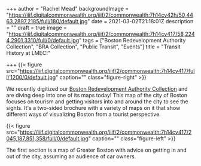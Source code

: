 +++
author = "Rachel Mead"
backgroundImage = "https://iiif.digitalcommonwealth.org/iiif/2/commonwealth:7h14cv42h/50,4463,2897,2185/full/180/default.jpg"
date = 2021-03-02T21:18:01Z
description = ""
draft = true
image = "https://iiif.digitalcommonwealth.org/iiif/2/commonwealth:7h14cv417/58,2244,2901,3310/full/0/default.jpg"
tags = ["Boston Redevelopment Authority Collection", "BRA Collection", "Public Transit", "Events"]
title = "Transit History at LMEC!"

+++
{{< figure src="https://iiif.digitalcommonwealth.org/iiif/2/commonwealth:7h14cv417/full/,1200/0/default.jpg" caption="" class="figure-right" >}}

We recently digitized our [Boston Redevelopment Authority Collection](https://collections.leventhalmap.org/search?f%5Bcollection_name_ssim%5D%5B%5D=Boston+Redevelopment+Authority+Collection) and are diving deep into one of its maps today! This map of the city of Boston focuses on tourism and getting visitors into and around the city to see the sights. It's a two-sided brochure with a variety of maps on it that show different ways of visualizing Boston from a tourist perspective.

{{< figure src="https://iiif.digitalcommonwealth.org/iiif/2/commonwealth:7h14cv417/2045,187,851,358/full/0/default.jpg" caption="" class="figure-left" >}}

The first section is a map of Greater Boston with advice on getting in and out of the city, assuming an audience of car owners.